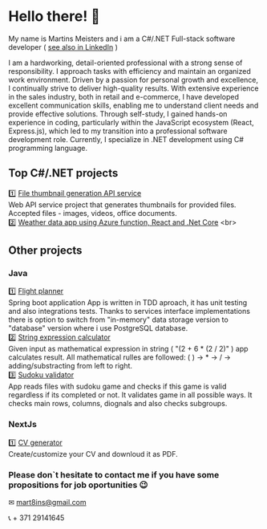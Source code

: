 # Hello there! 👋

My name is Martins Meisters and i am a C#/.NET Full-stack software developer ( [see also in LinkedIn](https://www.linkedin.com/in/martinsmeisters/) )

I am a hardworking, detail-oriented professional with a strong sense of responsibility. I approach tasks with efficiency and maintain an organized work environment. Driven by a passion for personal growth and excellence, I continually strive to deliver high-quality results. With extensive experience in the sales industry, both in retail and e-commerce, I have developed excellent communication skills, enabling me to understand client needs and provide effective solutions. Through self-study, I gained hands-on experience in coding, particularly within the JavaScript ecosystem (React, Express.js), which led to my transition into a professional software development role. Currently, I specialize in .NET development using C# programming language.<br>

## Top C#/.NET projects
1️⃣ [File thumbnail generation API service](https://github.com/mart8ins/Thumbnail.API)  <br>
Web API service project that generates thumbnails for provided files. Accepted files - images, videos, office documents.
<br>
2️⃣ [Weather data app using Azure function, React and .Net Core]([https://github.com/mart8ins/Thumbnail.API](https://github.com/mart8ins/CloudReports))  <br>

## Other projects
### Java
1️⃣ [Flight planner](https://github.com/mart8ins/flight-planner)  <br>
Spring boot application App is written in TDD aproach, it has unit testing and also integrations tests. Thanks to services interface implementations there is option to switch from  "in-memory" data storage version to "database" version where i use PostgreSQL database. <br>
2️⃣ [String expression calculator](https://github.com/mart8ins/stringExpressionCalculator)  <br>
Given input as mathematical expression in string ( "(2 + 6 * (2 / 2)" ) app calculates result. All mathematical rulles are followed: ( ) -> * -> / -> adding/substracting from left to right.  <br>
3️⃣ [Sudoku validator](https://github.com/mart8ins/sudokuValidator) <br>
App reads files with sudoku game and checks if this game is valid regardless if its completed or not. It validates game in all possible ways. It checks main rows, columns, diognals and also checks subgroups. <br>

### NextJs
1️⃣ [CV generator](https://github.com/mart8ins/cv-generator)  <br>
Create/customize your CV and downloud it as PDF.<br>


### Please don`t hesitate to contact me if you have some propositions for job oportunities 😉  <br>

✉ mart8ins@gmail.com  <br>

📞 + 371 29141645


